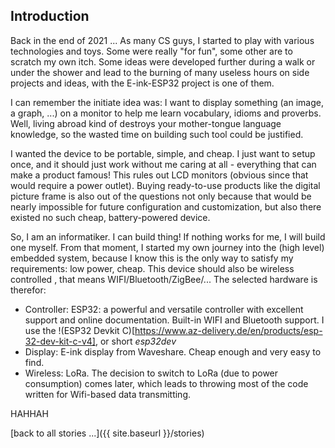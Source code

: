 <!-- ---
title: The journey to building a dream device - or a story of a failed project
permalink: /stories/the-journey-to-building-a-dream-device-or-a-story-of-a-failed-project.html
# permalink: /stories/{{:title}}
layout: post
description: "How the project began"
author: 'me'
--- -->



## Introduction 

Back in the end of 2021 ...
As many CS guys, I started to play with various technologies and toys. Some were really "for fun", some other are to scratch my own itch. 
Some ideas were developed further during a walk or under the shower and lead to the burning of many useless hours on side projects and ideas, with the E-ink-ESP32 project is one of them.

I can remember the initiate idea was: I want to display something (an image, a graph, ...) on a monitor to help me learn vocabulary, idioms and proverbs. 
Well, living abroad kind of destroys your mother-tongue language knowledge, so the wasted time on building such tool could be justified. 

I wanted the device to be portable, simple, and cheap. I just want to setup once, and it should just work without me caring at all - everything that can make a product famous!
This rules out LCD monitors (obvious since that would require a power outlet). Buying ready-to-use products like the digital picture frame is also out of the questions not only because that would be nearly impossible for future configuration and customization, but also there existed no such cheap, battery-powered device. 

So, I am an informatiker. I can build thing! If nothing works for me, I will build one myself. 
From that moment, I started my own journey into the (high level) embedded system, because I know this is the only way to satisfy my requirements: low power, cheap.
This device should also be wireless controlled , that means WIFI/Bluetooth/ZigBee/... The selected hardware is therefor:

- Controller: ESP32: a powerful and versatile controller with excellent support and online documentation. Built-in WIFI and Bluetooth support. I use the !(ESP32 Devkit C)[https://www.az-delivery.de/en/products/esp-32-dev-kit-c-v4], or short _esp32dev_
- Display: E-ink display from Waveshare. Cheap enough and very easy to find.
- Wireless: LoRa. The decision to switch to LoRa (due to power consumption) comes later, which leads to throwing most of the code written for Wifi-based data transmitting.

HAHHAH

[back to all stories ...]({{ site.baseurl }}/stories)